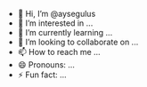 - 👋 Hi, I’m @aysegulus
- 👀 I’m interested in ...
- 🌱 I’m currently learning ...
- 💞️ I’m looking to collaborate on ...
- 📫 How to reach me ...
- 😄 Pronouns: ...
- ⚡ Fun fact: ...

<!---
aysegulus/aysegulus is a ✨ special ✨ repository because its `README.md` (this file) appears on your GitHub profile.
You can click the Preview link to take a look at your changes.
--->
